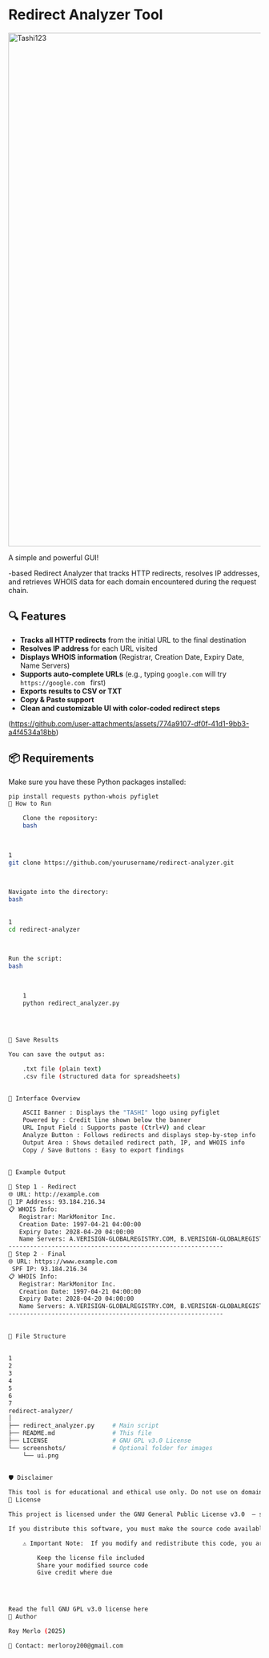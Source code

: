 # Redirect Analyzer Tool

<img width="1024" height="1024" alt="Tashi123" src="https://github.com/user-attachments/assets/1db7cbf0-307d-4328-9291-81040f854861" />


A simple and powerful GUI! 

-based Redirect Analyzer that tracks HTTP redirects, resolves IP addresses, and retrieves WHOIS data for each domain encountered during the request chain.

## 🔍 Features

- **Tracks all HTTP redirects** from the initial URL to the final destination
- **Resolves IP address** for each URL visited
- **Displays WHOIS information** (Registrar, Creation Date, Expiry Date, Name Servers)
- **Supports auto-complete URLs** (e.g., typing `google.com` will try `https://google.com ` first)
- **Exports results to CSV or TXT**
- **Copy & Paste support**
- **Clean and customizable UI with color-coded redirect steps**

 (https://github.com/user-attachments/assets/774a9107-df0f-41d1-9bb3-a4f4534a18bb)


## 📦 Requirements

Make sure you have these Python packages installed:

```bash
pip install requests python-whois pyfiglet
🚀 How to Run 

    Clone the repository: 
    bash
     

 
1
git clone https://github.com/yourusername/redirect-analyzer.git 
 
 

Navigate into the directory: 
bash
 
 
1
cd redirect-analyzer
 
 

Run the script: 
bash
 

     
    1
    python redirect_analyzer.py
     
     
     

💾 Save Results 

You can save the output as: 

    .txt file (plain text)
    .csv file (structured data for spreadsheets)
     

🎨 Interface Overview 

    ASCII Banner : Displays the "TASHI" logo using pyfiglet
    Powered by : Credit line shown below the banner
    URL Input Field : Supports paste (Ctrl+V) and clear
    Analyze Button : Follows redirects and displays step-by-step info
    Output Area : Shows detailed redirect path, IP, and WHOIS info
    Copy / Save Buttons : Easy to export findings
     

🧪 Example Output 
 
🚧 Step 1 - Redirect
🌐 URL: http://example.com
📶 IP Address: 93.184.216.34
📋 WHOIS Info:
   Registrar: MarkMonitor Inc.
   Creation Date: 1997-04-21 04:00:00
   Expiry Date: 2028-04-20 04:00:00
   Name Servers: A.VERISIGN-GLOBALREGISTRY.COM, B.VERISIGN-GLOBALREGISTRY.COM
------------------------------------------------------------
🏁 Step 2 - Final
🌐 URL: https://www.example.com 
 SPF IP: 93.184.216.34
📋 WHOIS Info:
   Registrar: MarkMonitor Inc.
   Creation Date: 1997-04-21 04:00:00
   Expiry Date: 2028-04-20 04:00:00
   Name Servers: A.VERISIGN-GLOBALREGISTRY.COM, B.VERISIGN-GLOBALREGISTRY.COM
------------------------------------------------------------
 
 
📁 File Structure 
 
 
1
2
3
4
5
6
7
redirect-analyzer/
│
├── redirect_analyzer.py     # Main script
├── README.md                # This file
├── LICENSE                  # GNU GPL v3.0 License
└── screenshots/             # Optional folder for images
    └── ui.png
 
 
🛡 Disclaimer 

This tool is for educational and ethical use only. Do not use on domains without permission. 
📄 License 

This project is licensed under the GNU General Public License v3.0  – see LICENSE  for details. 

If you distribute this software, you must make the source code available to users. 

    ⚠️ Important Note:  If you modify and redistribute this code, you are required to: 

        Keep the license file included
        Share your modified source code
        Give credit where due
         

     

Read the full GNU GPL v3.0 license here  
👤 Author 

Roy Merlo (2025) 

📧 Contact: merloroy200@gmail.com  
